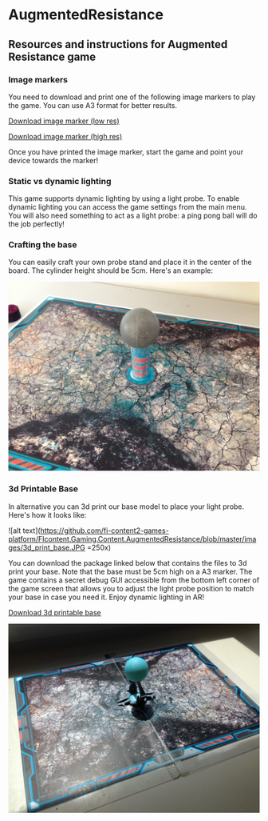 # AugmentedResistance

## Resources and instructions for Augmented Resistance game

### Image markers

You need to download and print one of the following image markers to play the game. You can use A3 format for better results.

[Download image marker (low res)](https://github.com/fi-content2-games-platform/FIcontent.Gaming.Content.AugmentedResistance/releases/download/1.0/marker_low.jpg)

[Download image marker (high res)](https://github.com/fi-content2-games-platform/FIcontent.Gaming.Content.AugmentedResistance/releases/download/1.0/marker_hi.jpg)

Once you have printed the image marker, start the game and point your device towards the marker!

### Static vs dynamic lighting

This game supports dynamic lighting by using a light probe. To enable dynamic lighting you can access the game settings from the main menu. You will also need something to act as a light probe: a ping pong ball will do the job perfectly!

### Crafting the base

You can easily craft your own probe stand and place it in the center of the board. The cylinder height should be 5cm.
Here's an example:

![alt text](https://github.com/fi-content2-games-platform/FIcontent.Gaming.Content.AugmentedResistance/blob/master/images/ghetto_base.JPG "Paper crafted base")

### 3d Printable Base

In alternative you can 3d print our base model to place your light probe. Here's how it looks like:

![alt text](https://github.com/fi-content2-games-platform/FIcontent.Gaming.Content.AugmentedResistance/blob/master/images/3d_print_base.JPG =250x)


You can download the package linked below that contains the files to 3d print your base. Note that the base must be 5cm high on a A3 marker. The game contains a secret debug GUI accessible from the bottom left corner of the game screen that allows you to adjust the light probe position to match your base in case you need it.
Enjoy dynamic lighting in AR!

[Download 3d printable base](https://github.com/fi-content2-games-platform/FIcontent.Gaming.Content.AugmentedResistance/releases/download/1.0/base.rar)

![alt text](https://github.com/fi-content2-games-platform/FIcontent.Gaming.Content.AugmentedResistance/blob/master/images/board_setup.JPG "Final board setup")


